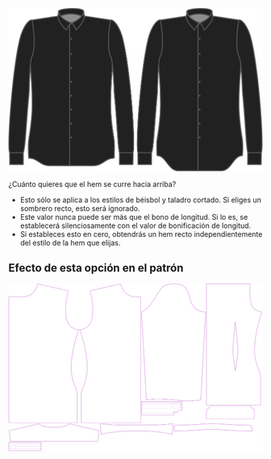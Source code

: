![Curva del dobladillo](hemcurve.svg)

¿Cuánto quieres que el hem se curre hacia arriba?

<Note>

 - Esto sólo se aplica a los estilos de béisbol y taladro cortado. Si eliges un sombrero recto, esto será ignorado.
 - Este valor nunca puede ser más que el bono de longitud. Si lo es, se establecerá silenciosamente con el valor de bonificación de longitud.
 - Si estableces esto en cero, obtendrás un hem recto independientemente del estilo de la hem que elijas.

</Note>

## Efecto de esta opción en el patrón
![Esta imagen muestra el efecto de esta opción superponiendo varias variantes que tienen un valor diferente para esta opción](simon_hemcurve_sample.svg "Efecto de esta opción en el patrón")